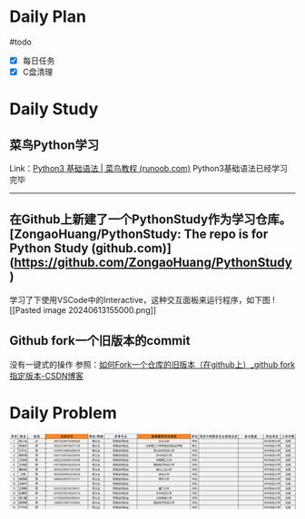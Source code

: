 # Daily Plan
#todo
- [x] 每日任务
- [x] C盘清理
# Daily Study
## 菜鸟Python学习
Link：[Python3 基础语法 | 菜鸟教程 (runoob.com)](https://www.runoob.com/python3/python3-basic-syntax.html)
Python3基础语法已经学习完毕

---

在Github上新建了一个PythonStudy作为学习仓库。
[ZongaoHuang/PythonStudy: The repo is for Python Study (github.com)]
(https://github.com/ZongaoHuang/PythonStudy)
---
学习了下使用VSCode中的Interactive，这种交互面板来运行程序，如下图
![[Pasted image 20240613155000.png]]
## Github fork一个旧版本的commit
没有一键式的操作
参照：[如何Fork一个仓库的旧版本（在github上）_github fork 指定版本-CSDN博客](https://blog.csdn.net/m0_74242407/article/details/136821497)


# Daily Problem
![](attachments/Pasted%20image%2020240614155233.png)